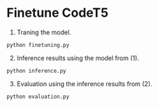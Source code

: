 # Finetune CodeT5

1. Traning the model.

```
python finetuning.py
```

2. Inference results using the model from (1).

```
python inference.py
```

3. Evaluation using the inference results from (2).

```
python evaluation.py
```